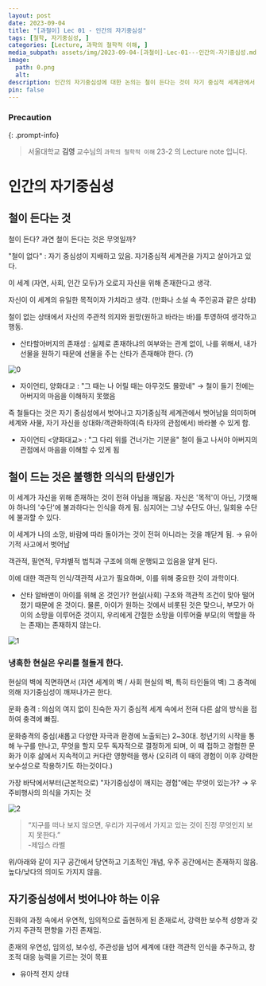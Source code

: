 ```yaml
---
layout: post
date: 2023-09-04
title: "[과철이] Lec 01 - 인간의 자기중심성"
tags: [철학, 자기중심성, ]
categories: [Lecture, 과학의 철학적 이해, ]
media_subpath: assets/img/2023-09-04-[과철이]-Lec-01---인간의-자기중심성.md
image:
  path: 0.png
  alt:  
description: 인간의 자기중심성에 대한 논의는 철이 든다는 것이 자기 중심적 세계관에서 벗어나 상대화된 시각을 갖는 것을 의미한다고 설명한다. 철이 든다는 것은 자신이 세계의 유일한 목적이 아님을 깨닫고, 객관적 사고를 통해 현실을 이해하는 과정이다. 현실의 벽에 직면하면서 자기중심성이 깨지고, 다양한 문화적 경험이 이후 삶에 큰 영향을 미친다. 궁극적으로, 객관적 인식을 추구하고 창조적 대응 능력을 기르는 것이 목표이다.
pin: false
---
```



### Precaution


{: .prompt-info}


> 서울대학교 **김영** 교수님의 `과학의 철학적 이해` 23-2 의 Lecture note 입니다. 


# 인간의 자기중심성


## 철이 든다는 것


철이 든다? 과연 철이 든다는 것은 무엇일까?


"철이 없다" : 자기 중심성이 지배하고 있음. 자기중심적 세계관을 가지고 살아가고 있다.


이 세계 (자연, 사회, 인간 모두)가 오로지 자신을 위해 존재한다고 생각.


자신이 이 세계의 유일한 목적이자 가치라고 생각. (만화나 소설 속 주인공과 같은 상태)


철이 없는 상태에서 자신의 주관적 의지와 원망(원하고 바라는 바)를 투영하여 생각하고 행동.

- 산타할아버지의 존재성 : 실제로 존재하냐의 여부와는 관계 없이, 나를 위해서, 내가 선물을 원하기 때문에 선물을 주는 산타가 존재해야 한다. (?)

![0](/0.png)

- 자이언티, 양화대교 : "그 때는 나 어릴 때는 아무것도 몰랐네" → 철이 들기 전에는 아버지의 마음을 이해하지 못했음

즉 철들다는 것은 자기 중심성에서 벗어나고 자기중심적 세계관에서 벗어남을 의미하며 세계와 사물, 자기 자신을 상대화/객관화하여(즉 타자의 관점에서) 바라볼 수 있게 함.

- 자이언티 <양화대교> : "그 다리 위를 건너가는 기분을" 철이 들고 나서야 아버지의 관점에서 마음을 이해할 수 있게 됨

## 철이 드는 것은 불행한 의식의 탄생인가


이 세계가 자신을 위해 존재하는 것이 전혀 아님을 깨달음.
자신은 '목적'이 아닌, 기껏해야 하나의 '수단'에 불과하다는 인식을 하게 됨. 심지어는 그냥 수단도 아닌, 일회용 수단에 불과할 수 있다.


이 세계가 나의 소망, 바람에 따라 돌아가는 것이 전혀 아니라는 것을 깨닫게 됨. → 유아기적 사고에서 벗어남


객관적, 필연적, 무차별적 법칙과 구조에 의해 운행되고 있음을 알게 된다.


이에 대한 객관적 인식/객관적 사고가 필요하며, 이를 위해 중요한 것이 과학이다. 

- 산타 알바맨이 아이를 위해 온 것인가? 현실(사회) 구조와 객관적 조건이 맞아 떨어졌기 때문에 온 것이다. 물론, 아이가 원하는 것에서 비롯된 것은 맞으나, 부모가 아이의 소망을 이루어준 것이지, 우리에게 간절한 소망을 이루어줄 부모(의 역할을 하는 존재)는 존재하지 않는다.

![1](/1.png)


### 냉혹한 현실은 우리를 철들게 한다. 


현실의 벽에 직면하면서 (자연 세계의 벽 / 사회 현실의 벽, 특히 타인들의 벽) 그 충격에 의해 자기중심성이 깨져나가곤 한다.


문화 충격 : 의심의 여지 없이 친숙한 자기 중심적 세계 속에서 전혀 다른 삶의 방식을 접하여 충격에 빠짐.


문화충격의 중심(새롭고 다양한 자극과 환경에 노출되는) 2~30대.
청년기의 시작을 통해 누구를 만나고, 무엇을 할지 모두 독자적으로 결정하게 되며, 이 때 접하고 경험한 문화가 이후 삶에서 지속적이고 커다란 영향력을 행사 (오히려 이 때의 경험이 이후 강력한 보수성으로 작용하기도 하는것이다.)


가장 바닥에서부터(근본적으로) "자기중심성이 깨지는 경험"에는 무엇이 있는가? → 우주비행사의 의식을 가지는 것


![2](/2.png)


> “지구를 떠나 보지 않으면, 우리가 지구에서 가지고 있는 것이 진정 무엇인지 보지 못한다.”  
> -제임스 라벨


위/아래와 같이 지구 공간에서 당연하고 기초적인 개념, 우주 공간에서는 존재하지 않음. 높다/낮다의 의미도 가지지 않음.


## 자기중심성에서 벗어나야 하는 이유


진화의 과정 속에서 우연적, 임의적으로 출현하게 된 존재로서, 강력한 보수적 성향과 갖가지 주관적 편향을 가진 존재임.


존재의 우연성, 임의성, 보수성, 주관성을 넘어 세계에 대한 객관적 인식을 추구하고, 창조적 대응 능력을 기르는 것이 목표

- 유아적 전지 상태
